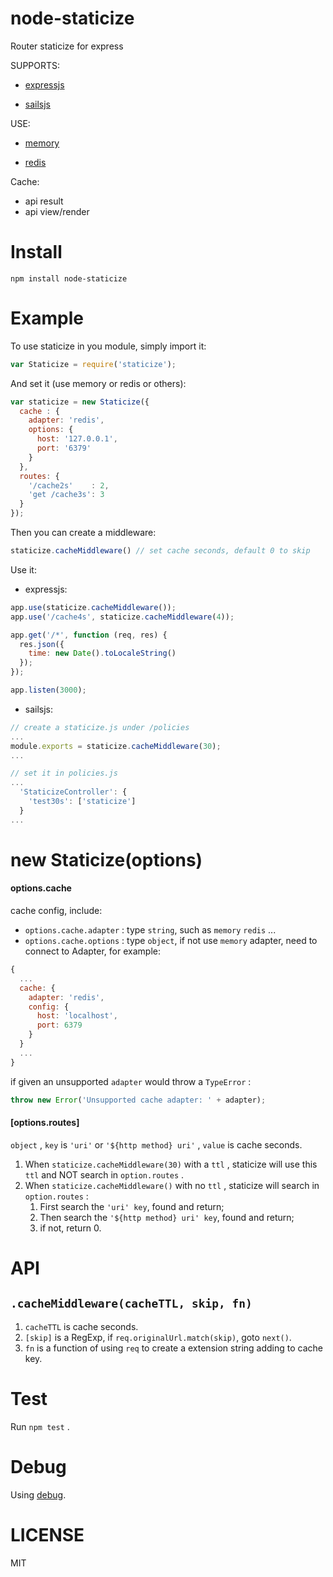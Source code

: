 # node-staticize

Router staticize for express

SUPPORTS:

- [expressjs](https://github.com/strongloop/express)


- [sailsjs](https://github.com/balderdashy/sails)

USE:

- [memory](https://github.com/ptarjan/node-cache)


- [redis](https://github.com/NodeRedis/node_redis)

Cache:

- api result
- api view/render

# Install

``` shell
npm install node-staticize
```

# Example

To use staticize in you module, simply import it:

``` javascript
var Staticize = require('staticize');
```

And set it (use memory or redis or others):

``` javascript
var staticize = new Staticize({
  cache : {
    adapter: 'redis',
    options: {
      host: '127.0.0.1',
      port: '6379'
    }
  },
  routes: {
    '/cache2s'    : 2,
    'get /cache3s': 3
  }
});
```

Then you can create a middleware:

``` javascript
staticize.cacheMiddleware() // set cache seconds, default 0 to skip
```

Use it:

- expressjs:

``` javascript
app.use(staticize.cacheMiddleware());
app.use('/cache4s', staticize.cacheMiddleware(4));

app.get('/*', function (req, res) {
  res.json({
    time: new Date().toLocaleString()
  });
});

app.listen(3000);
```

- sailsjs:

``` javascript
// create a staticize.js under /policies
...
module.exports = staticize.cacheMiddleware(30);
...

// set it in policies.js
...
  'StaticizeController': {
    'test30s': ['staticize']
  }
...
```



# new Staticize(options)

#### options.cache

cache config, include:

- `options.cache.adapter` : type `string`, such as `memory` `redis` ...
- `options.cache.options` : type `object`, if not use `memory` adapter, need to connect to Adapter, for example:

``` javascript
{
  ...
  cache: {
    adapter: 'redis',
    config: {
      host: 'localhost',
  	  port: 6379
	}
  }
  ...
}
```

if given an unsupported `adapter` would throw a `TypeError` :

``` javascript
throw new Error('Unsupported cache adapter: ' + adapter);
```


#### [options.routes]

`object` , `key` is `'uri'` or `'${http method} uri'` , `value` is cache seconds.

1. When `staticize.cacheMiddleware(30)` with a `ttl` , staticize will use this `ttl` and NOT search in `option.routes` .
2. When `staticize.cacheMiddleware()` with no `ttl` , staticize will search in `option.routes` :
   1. First search the `'uri' key`, found and return;
   2. Then search the `'${http method} uri' key`, found and return;
   3. if not, return 0.

# API

## `.cacheMiddleware(cacheTTL, skip, fn)`

1. `cacheTTL` is cache seconds.
2. `[skip]` is a RegExp, if `req.originalUrl.match(skip)`, goto `next()`.
3. `fn` is a function of using `req` to create a extension string adding to cache key.


# Test

Run `npm test` .


# Debug

Using [debug](https://github.com/visionmedia/debug).

# LICENSE

MIT
